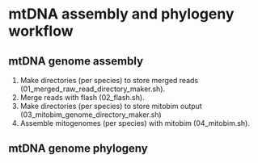 # mtDNA assembly and phylogeny workflow

## mtDNA genome assembly

1. Make directories (per species) to store merged reads (01_merged_raw_read_directory_maker.sh). 
2. Merge reads with flash (02_flash.sh). 
3. Make directories (per species) to store mitobim output (03_mitobim_genome_directory_maker.sh)
4. Assemble mitogenomes (per species) with mitobim (04_mitobim.sh). 

## mtDNA genome phylogeny
